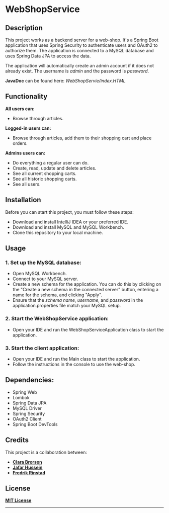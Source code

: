 # WebShopService

## Description

This project works as a backend server for a web-shop. It's a Spring Boot application that uses Spring Security to authenticate users and OAuth2 to authorize them.
The application is connected to a MySQL database and uses Spring Data JPA to access the data.

The application will automatically create an admin account if it does not already exist. The username is *admin* and the password is *password*.

**JavaDoc** can be found here: *WebShopServie/index.HTML*

## Functionality

**All users can:**
- Browse through articles.

**Logged-in users can:** 
- Browse through articles, add them to their shopping cart and place orders.

**Admins users can:** 
- Do everything a regular user can do.
- Create, read, update and delete articles.
- See all current shopping carts.
- See all historic shopping carts.
- See all users.

## Installation

Before you can start this project, you must follow these steps:

- Download and install IntelliJ IDEA or your preferred IDE.
- Download and install MySQL and MySQL Workbench.
- Clone this repository to your local machine.

## Usage

### 1. Set up the MySQL database:
- Open MySQL Workbench.
- Connect to your MySQL server.
- Create a new schema for the application. You can do this by clicking on the "Create a new schema in the connected server" button, entering a name for the schema, and clicking "Apply".
- Ensure that the *schema name*, *username*, and *password* in the application.properties file match your MySQL setup.

### 2. Start the WebShopService application:
- Open your IDE and run the WebShopServiceApplication class to start the application.

### 3. Start the client application:
- Open your IDE and run the Main class to start the application.
- Follow the instructions in the console to use the web-shop.


## Dependencies:

- Spring Web
- Lombok
- Spring Data JPA
- MySQL Driver
- Spring Security
- OAuth2 Client
- Spring Boot DevTools


## Credits

This project is a collaboration between:
- **[Clara Brorson](https://github.com/clarabrorson)**
- **[Jafar Hussein](https://github.com/Jafar-Hussein)**
- **[Fredrik Rinstad](https://github.com/fringston)**


## License

**[MIT License](https://choosealicense.com/licenses/mit/)**

---